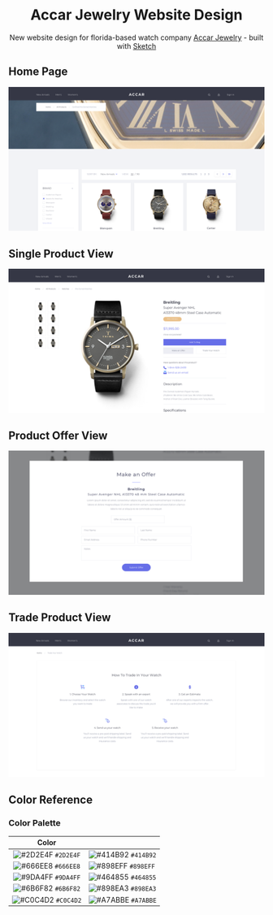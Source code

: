 <h1 align="center"> Accar Jewelry Website Design</h1>
<p align="center">New website design for florida-based watch company <a href="https://www.accarjewelry.com/">Accar Jewelry</a> - built with <a href="https://www.sketch.com/">Sketch</a></p>

## Home Page

![home](https://github.com/jordyguntur/accar-jewelry-redesign/blob/master/home_page_resized.png?raw=true)

## Single Product View

![product](https://github.com/jordyguntur/accar-jewelry-redesign/blob/master/product_page_resized.png?raw=true)


## Product Offer View

![productoffer](https://github.com/jordyguntur/accar-jewelry-redesign/blob/master/product_offer_resized.png?raw=true)

## Trade Product View

![productoffer](https://github.com/jordyguntur/accar-jewelry-redesign/blob/master/trade_page_resized.png?raw=true)

## Color Reference

### Color Palette

|                               Color                                |                                                                    |
| :----------------------------------------------------------------: | ------------------------------------------------------------------ |
| ![#2D2E4F](https://via.placeholder.com/10/2D2E4F?text=+) `#2D2E4F` | ![#414B92](https://via.placeholder.com/10/414B92?text=+) `#414B92` |
| ![#666EE8](https://via.placeholder.com/10/666EE8?text=+) `#666EE8` | ![#898EFF](https://via.placeholder.com/10/898EFF?text=+) `#898EFF` |
| ![#9DA4FF](https://via.placeholder.com/10/9DA4FF?text=+) `#9DA4FF` | ![#464855](https://via.placeholder.com/10/464855?text=+) `#464855` |
| ![#6B6F82](https://via.placeholder.com/10/6B6F82?text=+) `#6B6F82` | ![#898EA3](https://via.placeholder.com/10/898EA3?text=+) `#898EA3` |
| ![#C0C4D2](https://via.placeholder.com/10/C0C4D2?text=+) `#C0C4D2` | ![#A7ABBE](https://via.placeholder.com/10/A7ABBE?text=+) `#A7ABBE` |
